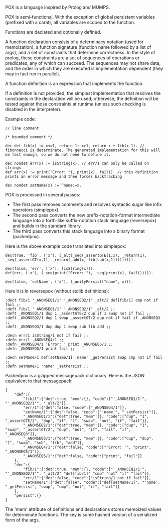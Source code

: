 POX is a language inspired by Prolog and MUMPS.

POX is semi-functional. With the exception of global persistent variables (prefixed with a carat), all variables are scoped to the function.

Functions are declared and optionally defined. 

A function declaration consists of a determinacy notation (used for memoization), a function signature (function name followed by a list of args), and a set of constraints that determine correctness. In the style of prolog, these constraints are a set of sequences of operations or predicates, any of which can succeed. The sequences may not share data, and the order in which they are executed is implementation dependent (they may in fact run in parallel).

A function definition is an expression that implements the function. 

If a definition is not provided, the simplest implementation that resolves the constraints in the declaration will be used; otherwise, the definition will be tested against those constraints at runtime (unless such checking is disabled in the interpreter).

Example code:

```
// line comment

/* bounded comment */

dec det fib(x) := x<=1, return 1; x>1, return x + fib(x-1). // fibonnacci is determinate. The generated implementation for this will be fast enough, so we do not need to define it.

dec nondet err(x) := isString(x). // err/1 can only be called on strings
def err(x) := print("Error: "), print(x), fail(). // this definition prints an error message and then forces backtracking

dec nondet setName(x) := ^name:=x.
```

POX is processed in several passes:
* The first pass removes comments and resolves syntactic sugar like infix operators (simplepox).
* The second pass converts the new prefix-notation-format intermediate language into a forth-like suffix-notation stack language (reversepox) and builds in the standard library.
* The third pass converts this stack language into a binary format (packedpox).

Here is the above example code translated into simplepox:

```
dec(true, 'fib', ('x'), (_alt(_seq(_assertGTE(1,x), _return(1), _seq(_assertGT(x,1), _return(_add(x, fib(sub(x,1))))))))).

dec(false, 'err', ('x'), (isString(x))).
def(err, ('x'), (_seq(print("Error: "), _seq(print(x), fail())))).

dec(false, 'setName', ('x'), (_unifyPersist("name", x))).
```

Here it is in reversepox (without stdlib definitions):

```
:dect fib/1 '_ANONSEQ1/1' '_ANONSEQ2/1' _alt/2 def[fib/1] cmp not if fail ;;
:deft fib/1 '_ANONSEQ1/1' '_ANONSEQ2/1' _alt/2 ;;
:deft _ANONSEQ1/1 dup 1 _assertGTE/2 dup if 1 swap not if fail ;;
:deft _ANONSEQ2/1 dup 1 swap _assertGT/2 dup not if fail if _ANONSEQ3 ;;
:deft _ANONSEQ3/1 dup dup 1 swap sub fib add ;;

:decn err/1 isString/1 not if fail ;;
:defn err/1 _ANONSEQ4/1 ;;
:defn _ANONSEQ4/1 'Error: ' print _ANONSEQ5/1 ;;
:defn _ANONSEQ5/1 print fail ;;

:decn setName/1 def[setName/1] 'name' _getPersist swap cmp not if fail ;;
:defn setName/1 'name' _setPersist ;;
```

Packedpox is a gzipped messagepack dictionary. Here is the JSON equivalent to that messagepack:
```
{
	"def":{
		"fib/1":{"det":true, "mem":{}, "code":["'_ANONSEQ1/1'", "'_ANONSEQ2/1'", "_alt/2"]},
		"err/1":{"det":false, "code":["_ANONSEQ4/1"]},
		"setName/1":{"det":false, "code":["'name'", "_setPersist"]},
		"_ANONSEQ1/1":{"det":true, "mem":{}, "code":["dup", "1", "_assertGTE/2", "dup", "if", "1", "swap", "not", "if", "fail"]},
		"_ANONSEQ2/1":{"det":true, "mem":{}, "code":["dup", "1", "swap", "_assertGT/2", "dup", "not", "if", "fail", "if", "_ANONSEQ3"]},
		"_ANONSEQ3/1":{"det":true, "mem":{}, "code":["dup", "dup", "1", "swap", "sub", "fib", "add"]},
		"_ANONSEQ4/1":{"det":false, "code":["'Error: '", "print", "_ANONSEQ5/1"]},
		"_ANONSEQ5/1":{"det":false, "code":["print", "fail"]}
	},
	"dec":{
		"fib/1":{"det":true, "mem":{}, "code":["'_ANONSEQ1/1'", "'_ANONSEQ2/1'", "_alt/2" "def[fib/1]" "cmp" "not" "if" "fail"]},
		"err/1":{"det":false, "code":["isString/1 not if fail"]},
		"setName/1":{"det":false", "code":["def[setName/1]", "'name', "_getPersist", "swap", "cmp", "not", "if", "fail"]}
	},
	"persist":{}
}
```

The 'mem' attribute of definitions and declarations stores memoized values for determinate functions. The key is some hashed version of a serialized form of the args.

